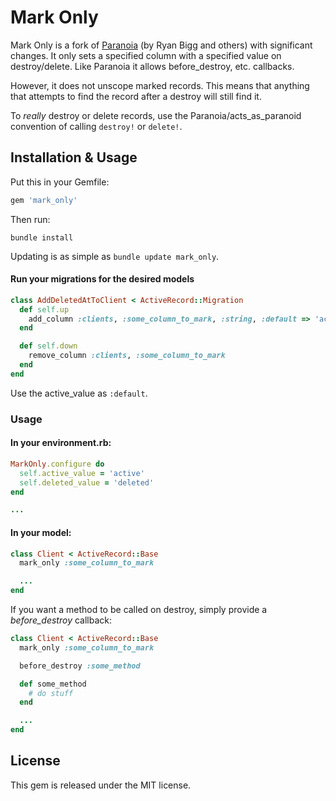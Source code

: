 # Mark Only

Mark Only is a fork of [Paranoia][paranoia] (by Ryan Bigg and others) with significant changes. It only sets a specified column with a specified value on destroy/delete. Like Paranoia it allows before_destroy, etc. callbacks.

However, it does not unscope marked records. This means that anything that attempts to find the record after a destroy will still find it.

To *really* destroy or delete records, use the Paranoia/acts_as_paranoid convention of calling `destroy!` or `delete!`.

## Installation & Usage

Put this in your Gemfile:

```ruby
gem 'mark_only'
```

Then run:

```shell
bundle install
```

Updating is as simple as `bundle update mark_only`.

#### Run your migrations for the desired models

```ruby
class AddDeletedAtToClient < ActiveRecord::Migration
  def self.up
    add_column :clients, :some_column_to_mark, :string, :default => 'active'
  end

  def self.down
    remove_column :clients, :some_column_to_mark
  end
end
```

Use the active_value as `:default`.

### Usage

#### In your environment.rb:

```ruby
MarkOnly.configure do
  self.active_value = 'active'
  self.deleted_value = 'deleted'
end

...
```

#### In your model:

```ruby
class Client < ActiveRecord::Base
  mark_only :some_column_to_mark

  ...
end
```

If you want a method to be called on destroy, simply provide a _before\_destroy_ callback:

```ruby
class Client < ActiveRecord::Base
  mark_only :some_column_to_mark

  before_destroy :some_method

  def some_method
    # do stuff
  end

  ...
end
```

## License

This gem is released under the MIT license.

[paranoia]: https://github.com/radar/paranoia

